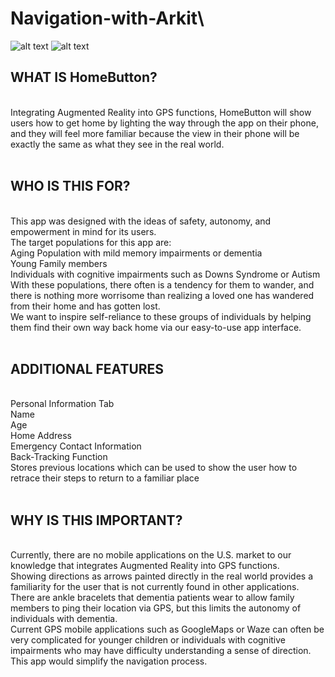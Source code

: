 # Navigation-with-Arkit\
![alt text](https://github.com/HomeButton/Navigation-with-Arkit/blob/master/Picture1.png)
![alt text](https://github.com/HomeButton/Navigation-with-Arkit/blob/master/Picture2.png)<br />
<h2>WHAT IS HomeButton?</h2><br />
Integrating Augmented Reality into GPS functions, HomeButton will show users how to get home by lighting the way through the app on their phone, and they will feel more familiar because the view in their phone will be exactly the same as what they see in the real world.<br />
<br />
<h2>WHO IS THIS FOR?</h2><br />
This app was designed with the ideas of safety, autonomy, and empowerment in mind for its users. <br />
The target populations for this app are:<br />
Aging Population with mild memory impairments or dementia<br />
Young Family members<br />
Individuals with cognitive impairments such as Downs Syndrome or Autism<br />
With these populations, there often is a tendency for them to wander, and there is nothing more worrisome than realizing a loved one has wandered from their home and has gotten lost.<br /> 
We want to inspire self-reliance to these groups of individuals by helping them find their own way back home via our easy-to-use app interface.<br />
<br />
<h2>ADDITIONAL FEATURES</h2><br />
Personal Information Tab<br />
Name<br />
Age<br />
Home Address<br />
Emergency Contact Information<br />
Back-Tracking Function<br />
Stores previous locations which can be used to show the user how to retrace their steps to return to a familiar place<br />
<br />
<h2>WHY IS THIS IMPORTANT?</h2><br />
Currently, there are no mobile applications on the U.S. market to our knowledge that integrates Augmented Reality into GPS functions. <br />
Showing directions as arrows painted directly in the real world provides a familiarity for the user that is not currently found in other applications. <br />
There are ankle bracelets that dementia patients wear to allow family members to ping their location via GPS, but this limits the autonomy of individuals with dementia. <br />
Current GPS mobile applications such as GoogleMaps or Waze can often be very complicated for younger children or individuals with cognitive impairments who may have difficulty understanding a sense of direction. This app would simplify the navigation process.<br />
